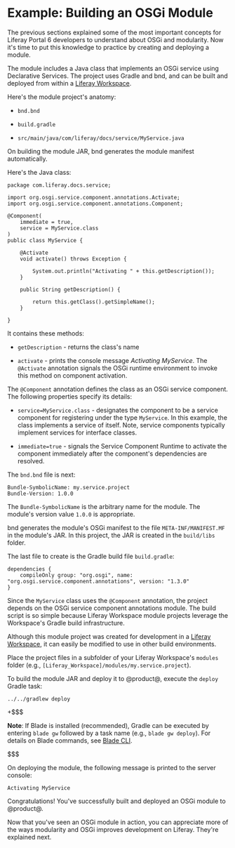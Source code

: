 # Example: Building an OSGi Module [](id=example-building-an-osgi-module)

The previous sections explained some of the most important concepts for Liferay
Portal 6 developers to understand about OSGi and modularity. Now it's time to
put this knowledge to practice by creating and deploying a module.

The module includes a Java class that implements an OSGi service using
Declarative Services. The project uses Gradle and bnd, and can be built and
deployed from within a [Liferay Workspace](/develop/tutorials/-/knowledge_base/7-1/liferay-workspace).

Here's the module project's anatomy:

- `bnd.bnd`

- `build.gradle`

- `src/main/java/com/liferay/docs/service/MyService.java`

On building the module JAR, bnd generates the module manifest automatically. 

Here's the Java class:

    package com.liferay.docs.service;

    import org.osgi.service.component.annotations.Activate;
    import org.osgi.service.component.annotations.Component;

    @Component(
        immediate = true,
        service = MyService.class
    )
    public class MyService {

        @Activate
        void activate() throws Exception {

            System.out.println("Activating " + this.getDescription());
        }

        public String getDescription() {

            return this.getClass().getSimpleName();
        }

    }

It contains these methods:

-  `getDescription` - returns the class's name

-  `activate` - prints the console message *Activating MyService*. The
    `@Activate` annotation signals the OSGi runtime environment to invoke this
    method on component activation.

The `@Component` annotation defines the class as an OSGi service component. The
following properties specify its details:

-  `service=MyService.class` - designates the component to be a service
    component for registering under the type `MyService`. In this example, the
    class implements a service of itself. Note, service components typically
    implement services for interface classes.

-  `immediate=true` - signals the Service Component Runtime to activate the
    component immediately after the component's dependencies are resolved.

The `bnd.bnd` file is next:

    Bundle-SymbolicName: my.service.project
    Bundle-Version: 1.0.0

The `Bundle-SymbolicName` is the arbitrary name for the module. The module's
version value `1.0.0` is appropriate.

bnd generates the module's OSGi manifest to the file `META-INF/MANIFEST.MF`
in the module's JAR. In this project, the JAR is created in the `build/libs`
folder.

The last file to create is the Gradle build file `build.gradle`:

    dependencies {
        compileOnly group: "org.osgi", name: "org.osgi.service.component.annotations", version: "1.3.0"
    }

Since the `MyService` class uses the `@Component` annotation, the project
depends on the OSGi service component annotations module. The build script is so
simple because Liferay Workspace module projects leverage the Workspace's Gradle
build infrastructure.

Although this module project was created for development in a
[Liferay Workspace](/develop/tutorials/-/knowledge_base/7-1/installing-liferay-workspace),
it can easily be modified to use in other build environments. 

Place the project files in a subfolder of your Liferay Workspace's `modules`
folder (e.g., `[Liferay_Workspace]/modules/my.service.project`).

To build the module JAR and deploy it to @product@, execute the `deploy` Gradle
task:

    ../../gradlew deploy

+$$$

**Note**: If Blade is installed (recommended), Gradle can be executed by
entering `blade gw` followed by a task name (e.g., `blade gw deploy`). For
details on Blade commands, see [Blade CLI](/develop/tutorials/-/knowledge_base/7-1/blade-cli).

$$$

On deploying the module, the following message is printed to the server console:

`Activating MyService`

Congratulations! You've successfully built and deployed an OSGi module to
@product@. 

Now that you've seen an OSGi module in action, you can appreciate more of the
ways modularity and OSGi improves development on Liferay. They're explained
next. 

